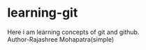 # learning-git
Here i am learning concepts of git and github.
<br>
Author-Rajashree Mohapatra(simple)
